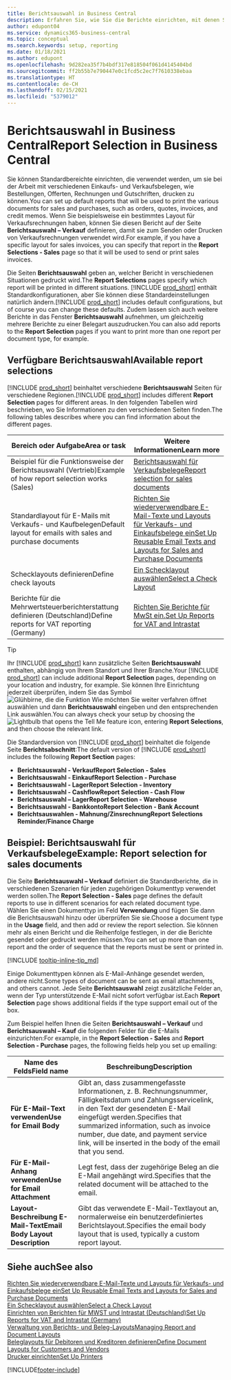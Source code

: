 ```yaml
---
title: Berichtsauswahl in Business Central
description: Erfahren Sie, wie Sie die Berichte einrichten, mit denen Sie verschiedene Arten von Belegen in Business Central drucken.
author: edupont04
ms.service: dynamics365-business-central
ms.topic: conceptual
ms.search.keywords: setup, reporting
ms.date: 01/18/2021
ms.author: edupont
ms.openlocfilehash: 9d282ea35f7b4bdf317e818504f061d4145404bd
ms.sourcegitcommit: ff2b55b7e790447e0c1fcd5c2ec7f7610338ebaa
ms.translationtype: HT
ms.contentlocale: de-CH
ms.lasthandoff: 02/15/2021
ms.locfileid: "5379012"
---
```

# <a name="report-selection-in-business-central"></a><span data-ttu-id="6f59f-103">Berichtsauswahl in Business Central</span><span class="sxs-lookup"><span data-stu-id="6f59f-103">Report Selection in Business Central</span></span>

<span data-ttu-id="6f59f-104">Sie können Standardbereichte einrichten, die verwendet werden, um sie bei der Arbeit mit verschiedenen Einkaufs- und Verkaufsbelegen, wie Bestellungen, Offerten, Rechnungen und Gutschriften, drucken zu können.</span><span class="sxs-lookup"><span data-stu-id="6f59f-104">You can set up default reports that will be used to print the various documents for sales and purchases, such as orders, quotes, invoices, and credit memos.</span></span> <span data-ttu-id="6f59f-105">Wenn Sie beispielsweise ein bestimmtes Layout für Verkaufsrechnungen haben, können Sie diesen Bericht auf der Seite **Berichtsauswahl – Verkauf** definieren, damit sie zum Senden oder Drucken von Verkaufsrechnungen verwendet wird.</span><span class="sxs-lookup"><span data-stu-id="6f59f-105">For example, if you have a specific layout for sales invoices, you can specify that report in the **Report Selections - Sales** page so that it will be used to send or print sales invoices.</span></span>  

<span data-ttu-id="6f59f-106">Die Seiten **Berichtsauswahl** geben an, welcher Bericht in verschiedenen Situationen gedruckt wird.</span><span class="sxs-lookup"><span data-stu-id="6f59f-106">The **Report Selections** pages specify which report will be printed in different situations.</span></span> <span data-ttu-id="6f59f-107">[!INCLUDE [prod_short](includes/prod_short.md)] enthält Standardkonfigurationen, aber Sie können diese Standardeinstellungen natürlich ändern.</span><span class="sxs-lookup"><span data-stu-id="6f59f-107">[!INCLUDE [prod_short](includes/prod_short.md)] includes default configurations, but of course you can change these defaults.</span></span> <span data-ttu-id="6f59f-108">Zudem lassen sich auch weitere Berichte in das Fenster **Berichtsauswahl** aufnehmen, um gleichzeitig mehrere Berichte zu einer Belegart auszudrucken.</span><span class="sxs-lookup"><span data-stu-id="6f59f-108">You can also add reports to the **Report Selection** pages if you want to print more than one report per document type, for example.</span></span>  

## <a name="available-report-selections"></a><span data-ttu-id="6f59f-109">Verfügbare Berichtsauswahl</span><span class="sxs-lookup"><span data-stu-id="6f59f-109">Available report selections</span></span>

<span data-ttu-id="6f59f-110">[!INCLUDE [prod_short](includes/prod_short.md)] beinhaltet verschiedene **Berichtsauswahl** Seiten für verschiedene Regionen.</span><span class="sxs-lookup"><span data-stu-id="6f59f-110">[!INCLUDE [prod_short](includes/prod_short.md)] includes different **Report Selection** pages for different areas.</span></span> <span data-ttu-id="6f59f-111">In den folgenden Tabellen wird beschrieben, wo Sie Informationen zu den verschiedenen Seiten finden.</span><span class="sxs-lookup"><span data-stu-id="6f59f-111">The following tables describes where you can find information about the different pages.</span></span>  

|<span data-ttu-id="6f59f-112">Bereich oder Aufgabe</span><span class="sxs-lookup"><span data-stu-id="6f59f-112">Area or task</span></span>  |<span data-ttu-id="6f59f-113">Weitere Informationen</span><span class="sxs-lookup"><span data-stu-id="6f59f-113">Learn more</span></span>|
|--------------|----------|
|<span data-ttu-id="6f59f-114">Beispiel für die Funktionsweise der Berichtsauswahl (Vertrieb)</span><span class="sxs-lookup"><span data-stu-id="6f59f-114">Example of how report selection works (Sales)</span></span>|[<span data-ttu-id="6f59f-115">Berichtsauswahl für Verkaufsbelege</span><span class="sxs-lookup"><span data-stu-id="6f59f-115">Report selection for sales documents</span></span>](#example-report-selection-for-sales-documents)|
|<span data-ttu-id="6f59f-116">Standardlayout für E-Mails mit Verkaufs- und Kaufbelegen</span><span class="sxs-lookup"><span data-stu-id="6f59f-116">Default layout for emails with sales and purchase documents</span></span>  |[<span data-ttu-id="6f59f-117">Richten Sie wiederverwendbare E-Mail-Texte und Layouts für Verkaufs- und Einkaufsbelege ein</span><span class="sxs-lookup"><span data-stu-id="6f59f-117">Set Up Reusable Email Texts and Layouts for Sales and Purchase Documents</span></span>](admin-how-setup-email.md#set-up-reusable-email-texts-and-layouts-for-sales-and-purchase-documents) |
|<span data-ttu-id="6f59f-118">Schecklayouts definieren</span><span class="sxs-lookup"><span data-stu-id="6f59f-118">Define check layouts</span></span>     |[<span data-ttu-id="6f59f-119">Ein Schecklayout auswählen</span><span class="sxs-lookup"><span data-stu-id="6f59f-119">Select a Check Layout</span></span>](finance-how-define-check-layouts.md) |
|<span data-ttu-id="6f59f-120">Berichte für die Mehrwertsteuerberichterstattung definieren (Deutschland)</span><span class="sxs-lookup"><span data-stu-id="6f59f-120">Define reports for VAT reporting (Germany)</span></span>|[<span data-ttu-id="6f59f-121">Richten Sie Berichte für MwSt ein.</span><span class="sxs-lookup"><span data-stu-id="6f59f-121">Set Up Reports for VAT and Intrastat</span></span>](LocalFunctionality/Germany/how-to-set-up-reports-for-vat-and-intrastat.md) |

> [!TIP]
> <span data-ttu-id="6f59f-122">Ihr [!INCLUDE [prod_short](includes/prod_short.md)] kann zusätzliche Seiten **Berichtsauswahl** enthalten, abhängig von Ihrem Standort und Ihrer Branche.</span><span class="sxs-lookup"><span data-stu-id="6f59f-122">Your [!INCLUDE [prod_short](includes/prod_short.md)] can include additional **Report Selection** pages, depending on your location and industry, for example.</span></span> <span data-ttu-id="6f59f-123">Sie können Ihre Einrichtung jederzeit überprüfen, indem Sie das Symbol ![Glühbirne, die die Funktion Wie möchten Sie weiter verfahren öffnet](media/ui-search/search_small.png "Tell me-Funktion") auswählen und dann **Berichtsauswahl** eingeben und den entsprechenden Link auswählen.</span><span class="sxs-lookup"><span data-stu-id="6f59f-123">You can always check your setup by choosing the ![Lightbulb that opens the Tell Me feature](media/ui-search/search_small.png "Tell me what you want to do") icon, entering **Report Selections**, and then choose the relevant link.</span></span>

<span data-ttu-id="6f59f-124">Die Standardversion von [!INCLUDE [prod_short](includes/prod_short.md)] beinhaltet die folgende Seite **Berichtsabschnitt**:</span><span class="sxs-lookup"><span data-stu-id="6f59f-124">The default version of [!INCLUDE [prod_short](includes/prod_short.md)] includes the following **Report Section** pages:</span></span>

* <span data-ttu-id="6f59f-125">**Berichtsauswahl - Verkauf**</span><span class="sxs-lookup"><span data-stu-id="6f59f-125">**Report Selection - Sales**</span></span>  
* <span data-ttu-id="6f59f-126">**Berichtsauswahl - Einkauf**</span><span class="sxs-lookup"><span data-stu-id="6f59f-126">**Report Selection - Purchase**</span></span>  
* <span data-ttu-id="6f59f-127">**Berichtsauswahl - Lager**</span><span class="sxs-lookup"><span data-stu-id="6f59f-127">**Report Selection - Inventory**</span></span>  
* <span data-ttu-id="6f59f-128">**Berichtsauswahl - Cashflow**</span><span class="sxs-lookup"><span data-stu-id="6f59f-128">**Report Selection - Cash Flow**</span></span>  
* <span data-ttu-id="6f59f-129">**Berichtsauswahl – Lager**</span><span class="sxs-lookup"><span data-stu-id="6f59f-129">**Report Selection - Warehouse**</span></span>  
* <span data-ttu-id="6f59f-130">**Berichtsauswahl - Bankkonto**</span><span class="sxs-lookup"><span data-stu-id="6f59f-130">**Report Selection - Bank Account**</span></span>  
* <span data-ttu-id="6f59f-131">**Berichtsauswahlen - Mahnung/Zinsrechnung**</span><span class="sxs-lookup"><span data-stu-id="6f59f-131">**Report Selections Reminder/Finance Charge**</span></span>  

## <a name="example-report-selection-for-sales-documents"></a><span data-ttu-id="6f59f-132">Beispiel: Berichtsauswahl für Verkaufsbelege</span><span class="sxs-lookup"><span data-stu-id="6f59f-132">Example: Report selection for sales documents</span></span>

<span data-ttu-id="6f59f-133">Die Seite **Berichtsauswahl – Verkauf** definiert die Standardberichte, die in verschiedenen Szenarien für jeden zugehörigen Dokumenttyp verwendet werden sollen.</span><span class="sxs-lookup"><span data-stu-id="6f59f-133">The **Report Selection - Sales** page defines the default reports to use in different scenarios for each related document type.</span></span> <span data-ttu-id="6f59f-134">Wählen Sie einen Dokumenttyp im Feld **Verwendung** und fügen Sie dann die Berichtsauswahl hinzu oder überprüfen Sie sie.</span><span class="sxs-lookup"><span data-stu-id="6f59f-134">Choose a document type in the **Usage** field, and then add or review the report selection.</span></span> <span data-ttu-id="6f59f-135">Sie können mehr als einen Bericht und die Reihenfolge festlegen, in der die Berichte gesendet oder gedruckt werden müssen.</span><span class="sxs-lookup"><span data-stu-id="6f59f-135">You can set up more than one report and the order of sequence that the reports must be sent or printed in.</span></span>  

[!INCLUDE [tooltip-inline-tip_md](includes/tooltip-inline-tip_md.md)]

<span data-ttu-id="6f59f-136">Einige Dokumenttypen können als E-Mail-Anhänge gesendet werden, andere nicht.</span><span class="sxs-lookup"><span data-stu-id="6f59f-136">Some types of document can be sent as email attachments, and others cannot.</span></span> <span data-ttu-id="6f59f-137">Jede Seite **Berichtsauswahl** zeigt zusätzliche Felder an, wenn der Typ unterstützende E-Mail nicht sofort verfügbar ist.</span><span class="sxs-lookup"><span data-stu-id="6f59f-137">Each **Report Selection** page shows additional fields if the type support email out of the box.</span></span>  

<span data-ttu-id="6f59f-138">Zum Beispiel helfen Ihnen die Seiten **Berichtsauswahl – Verkauf** und **Berichtsauswahl – Kauf** die folgenden Felder für die E-Mails einzurichten:</span><span class="sxs-lookup"><span data-stu-id="6f59f-138">For example, in the **Report Selection - Sales** and **Report Selection - Purchase** pages, the following fields help you set up emailing:</span></span>

|<span data-ttu-id="6f59f-139">Name des Felds</span><span class="sxs-lookup"><span data-stu-id="6f59f-139">Field name</span></span> |<span data-ttu-id="6f59f-140">Beschreibung</span><span class="sxs-lookup"><span data-stu-id="6f59f-140">Description</span></span>  |
|-----------|-------------|
|<span data-ttu-id="6f59f-141">**Für E-Mail-Text verwenden**</span><span class="sxs-lookup"><span data-stu-id="6f59f-141">**Use for Email Body**</span></span>| <span data-ttu-id="6f59f-142">Gibt an, dass zusammengefasste Informationen, z. B. Rechnungsnummer, Fälligkeitsdatum und Zahlungsservicelink, in den Text der gesendeten E-Mail eingefügt werden.</span><span class="sxs-lookup"><span data-stu-id="6f59f-142">Specifies that summarized information, such as invoice number, due date, and payment service link, will be inserted in the body of the email that you send.</span></span>        |
|<span data-ttu-id="6f59f-143">**Für E-Mail-Anhang verwenden**</span><span class="sxs-lookup"><span data-stu-id="6f59f-143">**Use for Email Attachment**</span></span>| <span data-ttu-id="6f59f-144">Legt fest, dass der zugehörige Beleg an die E-Mail angehängt wird.</span><span class="sxs-lookup"><span data-stu-id="6f59f-144">Specifies that the related document will be attached to the email.</span></span>|
|<span data-ttu-id="6f59f-145">**Layout-Beschreibung E-Mail-Text**</span><span class="sxs-lookup"><span data-stu-id="6f59f-145">**Email Body Layout Description**</span></span>|<span data-ttu-id="6f59f-146">Gibt das verwendete E-Mail-Textlayout an, normalerweise ein benutzerdefiniertes Berichtslayout.</span><span class="sxs-lookup"><span data-stu-id="6f59f-146">Specifies the email body layout that is used, typically a custom report layout.</span></span> |

## <a name="see-also"></a><span data-ttu-id="6f59f-147">Siehe auch</span><span class="sxs-lookup"><span data-stu-id="6f59f-147">See also</span></span>

[<span data-ttu-id="6f59f-148">Richten Sie wiederverwendbare E-Mail-Texte und Layouts für Verkaufs- und Einkaufsbelege ein</span><span class="sxs-lookup"><span data-stu-id="6f59f-148">Set Up Reusable Email Texts and Layouts for Sales and Purchase Documents</span></span>](admin-how-setup-email.md#set-up-reusable-email-texts-and-layouts-for-sales-and-purchase-documents)  
[<span data-ttu-id="6f59f-149">Ein Schecklayout auswählen</span><span class="sxs-lookup"><span data-stu-id="6f59f-149">Select a Check Layout</span></span>](finance-how-define-check-layouts.md)  
[<span data-ttu-id="6f59f-150">Einrichten von Berichten für MWST und Intrastat (Deutschland)</span><span class="sxs-lookup"><span data-stu-id="6f59f-150">Set Up Reports for VAT and Intrastat (Germany)</span></span>](LocalFunctionality/Germany/how-to-set-up-reports-for-vat-and-intrastat.md)  
[<span data-ttu-id="6f59f-151">Verwaltung von Berichts- und Beleg-Layouts</span><span class="sxs-lookup"><span data-stu-id="6f59f-151">Managing Report and Document Layouts</span></span>](ui-manage-report-layouts.md)  
[<span data-ttu-id="6f59f-152">Beleglayouts für Debitoren und Kreditoren definieren</span><span class="sxs-lookup"><span data-stu-id="6f59f-152">Define Document Layouts for Customers and Vendors</span></span>](ui-define-customer-vendor-document-layouts.md)  
[<span data-ttu-id="6f59f-153">Drucker einrichten</span><span class="sxs-lookup"><span data-stu-id="6f59f-153">Set Up Printers</span></span>](ui-specify-printer-selection-reports.md)  


[!INCLUDE[footer-include](includes/footer-banner.md)]